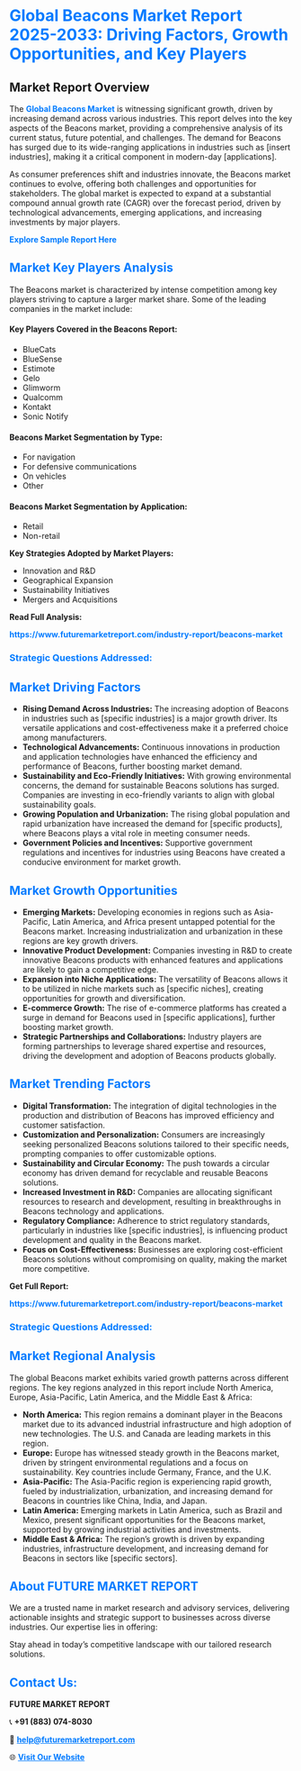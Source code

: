 <h1 style="color: #007BFF;">Global Beacons Market Report 2025-2033: Driving Factors, Growth Opportunities, and Key Players</h1>

<section id="overview">
<h2>Market Report Overview</h2>
<p>The <a href="https://www.futuremarketreport.com/industry-report/beacons-market" style="color: #007BFF; text-decoration: none;"><strong>Global Beacons Market</strong></a> is witnessing significant growth, driven by increasing demand across various industries. This report delves into the key aspects of the Beacons market, providing a comprehensive analysis of its current status, future potential, and challenges. The demand for Beacons has surged due to its wide-ranging applications in industries such as [insert industries], making it a critical component in modern-day [applications].</p>
<p>As consumer preferences shift and industries innovate, the Beacons market continues to evolve, offering both challenges and opportunities for stakeholders. The global market is expected to expand at a substantial compound annual growth rate (CAGR) over the forecast period, driven by technological advancements, emerging applications, and increasing investments by major players.</p>
</section>

<section id="overview">
<p><a href="https://www.futuremarketreport.com/request-sample/reportId=105634" style="color: #007BFF; text-decoration: none;"><strong>Explore Sample Report Here</strong></a></p>
</section>

<section id="key-players">
<h2 style="color: #007BFF;">Market Key Players Analysis</h2>
<p>The Beacons market is characterized by intense competition among key players striving to capture a larger market share. Some of the leading companies in the market include:</p>
<h4>Key Players Covered in the Beacons Report:</h4>
<ul><li>BlueCats</li><li>BlueSense</li><li>Estimote</li><li>Gelo</li><li>Glimworm</li><li>Qualcomm</li><li>Kontakt</li><li>Sonic Notify</li></ul>
<h4>Beacons Market Segmentation by Type:</h4>
<ul><li>For navigation</li><li>For defensive communications</li><li>On vehicles</li><li>Other</li></ul>

<h4>Beacons Market Segmentation by Application:</h4>
<ul><li>Retail</li><li>Non-retail</li></ul>
<p><strong>Key Strategies Adopted by Market Players:</strong></p>
<ul>
<li>Innovation and R&D</li>
<li>Geographical Expansion</li>
<li>Sustainability Initiatives</li>
<li>Mergers and Acquisitions</li>
</ul>
</section>

<section>
<p><strong>Read Full Analysis: </strong></p><a href="https://www.futuremarketreport.com/industry-report/beacons-market" style="color: #007BFF; text-decoration: none;"><strong>https://www.futuremarketreport.com/industry-report/beacons-market</strong></a>
<h3 style="color: #007BFF;">Strategic Questions Addressed:</h3>
</section>

<section id="driving-factors">
<h2 style="color: #007BFF;">Market Driving Factors</h2>
<ul>
<li><strong>Rising Demand Across Industries:</strong> The increasing adoption of Beacons in industries such as [specific industries] is a major growth driver. Its versatile applications and cost-effectiveness make it a preferred choice among manufacturers.</li>
<li><strong>Technological Advancements:</strong> Continuous innovations in production and application technologies have enhanced the efficiency and performance of Beacons, further boosting market demand.</li>
<li><strong>Sustainability and Eco-Friendly Initiatives:</strong> With growing environmental concerns, the demand for sustainable Beacons solutions has surged. Companies are investing in eco-friendly variants to align with global sustainability goals.</li>
<li><strong>Growing Population and Urbanization:</strong> The rising global population and rapid urbanization have increased the demand for [specific products], where Beacons plays a vital role in meeting consumer needs.</li>
<li><strong>Government Policies and Incentives:</strong> Supportive government regulations and incentives for industries using Beacons have created a conducive environment for market growth.</li>
</ul>
</section>

<section id="growth-opportunities">
<h2 style="color: #007BFF;">Market Growth Opportunities</h2>
<ul>
<li><strong>Emerging Markets:</strong> Developing economies in regions such as Asia-Pacific, Latin America, and Africa present untapped potential for the Beacons market. Increasing industrialization and urbanization in these regions are key growth drivers.</li>
<li><strong>Innovative Product Development:</strong> Companies investing in R&D to create innovative Beacons products with enhanced features and applications are likely to gain a competitive edge.</li>
<li><strong>Expansion into Niche Applications:</strong> The versatility of Beacons allows it to be utilized in niche markets such as [specific niches], creating opportunities for growth and diversification.</li>
<li><strong>E-commerce Growth:</strong> The rise of e-commerce platforms has created a surge in demand for Beacons used in [specific applications], further boosting market growth.</li>
<li><strong>Strategic Partnerships and Collaborations:</strong> Industry players are forming partnerships to leverage shared expertise and resources, driving the development and adoption of Beacons products globally.</li>
</ul>
</section>

<section id="trending-factors">
<h2 style="color: #007BFF;">Market Trending Factors</h2>
<ul>
<li><strong>Digital Transformation:</strong> The integration of digital technologies in the production and distribution of Beacons has improved efficiency and customer satisfaction.</li>
<li><strong>Customization and Personalization:</strong> Consumers are increasingly seeking personalized Beacons solutions tailored to their specific needs, prompting companies to offer customizable options.</li>
<li><strong>Sustainability and Circular Economy:</strong> The push towards a circular economy has driven demand for recyclable and reusable Beacons solutions.</li>
<li><strong>Increased Investment in R&D:</strong> Companies are allocating significant resources to research and development, resulting in breakthroughs in Beacons technology and applications.</li>
<li><strong>Regulatory Compliance:</strong> Adherence to strict regulatory standards, particularly in industries like [specific industries], is influencing product development and quality in the Beacons market.</li>
<li><strong>Focus on Cost-Effectiveness:</strong> Businesses are exploring cost-efficient Beacons solutions without compromising on quality, making the market more competitive.</li>
</ul>
</section>

<section>
<p><strong>Get Full Report: </strong></p><a href="https://www.futuremarketreport.com/industry-report/beacons-market" style="color: #007BFF; text-decoration: none;"><strong>https://www.futuremarketreport.com/industry-report/beacons-market</strong></a>
<h3 style="color: #007BFF;">Strategic Questions Addressed:</h3>
</section>


<section id="regional-analysis">
<h2 style="color: #007BFF;">Market Regional Analysis</h2>
<p>The global Beacons market exhibits varied growth patterns across different regions. The key regions analyzed in this report include North America, Europe, Asia-Pacific, Latin America, and the Middle East & Africa:</p>
<ul>
<li><strong>North America:</strong> This region remains a dominant player in the Beacons market due to its advanced industrial infrastructure and high adoption of new technologies. The U.S. and Canada are leading markets in this region.</li>
<li><strong>Europe:</strong> Europe has witnessed steady growth in the Beacons market, driven by stringent environmental regulations and a focus on sustainability. Key countries include Germany, France, and the U.K.</li>
<li><strong>Asia-Pacific:</strong> The Asia-Pacific region is experiencing rapid growth, fueled by industrialization, urbanization, and increasing demand for Beacons in countries like China, India, and Japan.</li>
<li><strong>Latin America:</strong> Emerging markets in Latin America, such as Brazil and Mexico, present significant opportunities for the Beacons market, supported by growing industrial activities and investments.</li>
<li><strong>Middle East & Africa:</strong> The region’s growth is driven by expanding industries, infrastructure development, and increasing demand for Beacons in sectors like [specific sectors].</li>
</ul>
</section>

<footer>
<h2 style="color: #007BFF;">About FUTURE MARKET REPORT</h2>
<p>We are a trusted name in market research and advisory services, delivering actionable insights and strategic support to businesses across diverse industries. Our expertise lies in offering:</p>

<p>Stay ahead in today’s competitive landscape with our tailored research solutions.</p>

<h2 style="color: #007BFF;">Contact Us:</h2>
<p><strong>FUTURE MARKET REPORT</strong></p>
<p>📞 <strong>+91 (883) 074-8030</strong></p>
<p>📧 <strong><a href="mailto:help@futuremarketreport.com" style="color: #007BFF;">help@futuremarketreport.com</a></strong></p>
<p>🌐 <strong><a href="https://www.futuremarketreport.com/" style="color: #007BFF;">Visit Our Website</a></strong></p>
</footer>